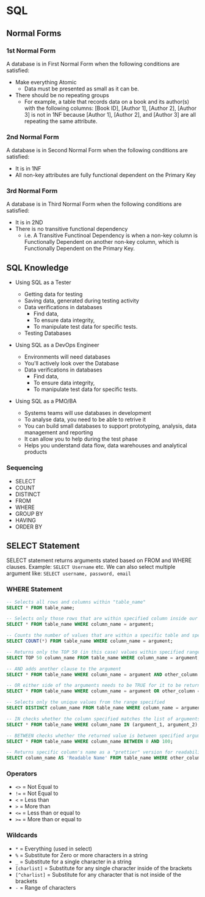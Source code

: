 # SQL

## Normal Forms

### 1st Normal Form

A database is in First Normal Form when the following conditions are satisfied:

- Make everything Atomic
  - Data must be presented as small as it can be.
- There should be no repeating groups
  - For example, a table that records data on a book and its author(s) with the following columns: [Book ID], [Author 1], [Author 2], [Author 3] is not in 1NF because [Author 1], [Author 2], and [Author 3] are all repeating the same attribute.

### 2nd Normal Form

A database is in Second Normal Form when the following conditions are satisfied:

- It is in 1NF
- All non-key attributes are fully functional dependent on the Primary Key

### 3rd Normal Form

A database is in Third Normal Form when the following conditions are satisfied:

- It is in 2ND
- There is no transitive functional dependency
  - i.e. A Transitive Functinoal Dependency is when a non-key column is Functionally Dependent on another non-key column, which is Functionally Dependent on the Primary Key.

## SQL Knowledge

- Using SQL as a Tester
  - Getting data for testing
  - Saving data, generated during testing activity
  - Data verifications in databases
    - Find data,
    - To ensure data integrity,
    - To manipulate test data for specific tests.
  - Testing Databases

- Using SQL as a DevOps Engineer
  - Environments will need databases
  - You'll actively look over the Database
  - Data verifications in databases
    - Find data,
    - To ensure data integrity,
    - To manipulate test data for specific tests.

- Using SQL as a PMO/BA
  - Systems teams will use databases in development
  - To analyse data, you need to be able to retrive it
  - You can build small databases to support prototyping, analysis, data management and reporting
  - It can allow you to help during the test phase
  - Helps you understand data flow, data warehouses and analytical products

### Sequencing

- SELECT
- COUNT
- DISTINCT
- FROM
- WHERE
- GROUP BY
- HAVING
- ORDER BY

## SELECT Statement

SELECT statement returns arguments stated based on FROM and WHERE clauses. Example: `SELECT Username` etc. We can also select multiple argument like: `SELECT username, password, email`

### WHERE Statement

```sql
-- Selects all rows and columns within "table_name"
SELECT * FROM table_name;

-- Selects only those rows that are within specified column inside our table
SELECT * FROM table_name WHERE column_name = argument;

-- Counts the number of values that are within a specific table and specific row
SELECT COUNT(*) FROM table_name WHERE column_name = argument;

-- Returns only the TOP 50 (in this case) values within specified range
SELECT TOP 50 column_name FROM table_name WHERE column_name = argument;

-- AND adds another clause to the argument
SELECT * FROM table_name WHERE column_name = argument AND other_column = other_argument;

-- OR either side of the arguments needs to be TRUE for it to be returned
SELECT * FROM table_name WHERE column_name = argument OR other_column = other_argument;

-- Selects only the unique values from the range specified
SELECT DISTINCT column_name FROM table_name WHERE column_name = argument;

-- IN checks whether the column specified matches the list of arguments
SELECT * FROM table_name WHERE column_name IN (argument_1, argument_2);

-- BETWEEN checks whether the returned value is between specified arguments
SELECT * FROM table_name WHERE column_name BETWEEN 0 AND 100;

-- Returns specific column's name as a "prettier" version for readability
SELECT column_name AS 'Readable Name' FROM table_name WHERE other_column = argument;
```

### Operators

- `<>` = Not Equal to
- `!=` = Not Equal to
- `<` = Less than
- `>` = More than
- `<=` = Less than or equal to
- `>=` = More than or equal to

### Wildcards

- `*` = Everything (used in select)
- `%` = Substitute for Zero or more characters in a string
- `_` = Substitute for a single character in a string
- `[charlist]` = Substitute for any single character inside of the brackets
- `[^charlist]` = Substitute for any character that is not inside of the brackets
- `-` = Range of characters
